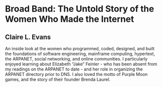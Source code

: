 # Broad Band: The Untold Story of the Women Who Made the Internet
## Claire L.  Evans
An inside look at the women who programmed, coded, designed, and built the foundations of software engineering, mainframe computing, hypertext, the ARPANET, social networking, and online communities. I particularly enjoyed learning about Elizabeth “Jake” Feinler - who has been absent from my readings on the ARPANET to date - and her role in organizing the ARPANET directory prior to DNS. I also loved the motto of Purple Moon games, and the story of their founder Brenda Laurel.

